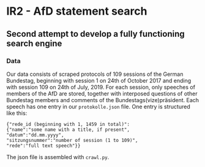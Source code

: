# IR2 - AfD statement search
## Second attempt to develop a fully functioning search engine
### Data
Our data consists of scraped protocols of 109 sessions of the German Bundestag, beginning with session 1 on 24th of October 2017 and ending with session 109 on 24th of July, 2019. For each session, only speeches of members of the AfD are stored, together with interposed questions of other Bundestag members and comments of the Bundestags(vize)präsident.
Each speech has one entry in our `protokolle.json` file. One entry is structured like this:
~~~~
{"rede_id (beginning with 1, 1459 in total)": 
{"name":"some name with a title, if present", 
"datum":"dd.mm.yyyy", 
"sitzungsnummer":"number of session (1 to 109)", 
"rede":"full text speech"}}
~~~~

The json file is assembled with `crawl.py`.
